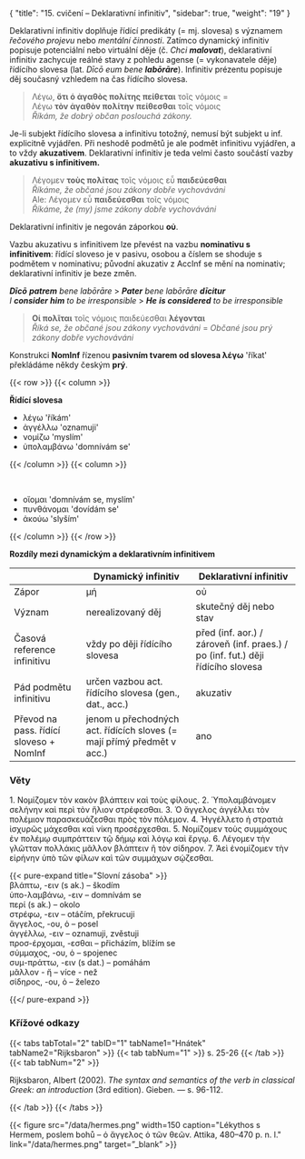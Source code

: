 {
"title": "15. cvičení – Deklarativní infinitiv",
    "sidebar": true,
    "weight": "19"
}

Deklarativní infinitiv doplňuje řídící predikáty (= mj. slovesa) s významem *řečového projevu* nebo *mentální činnosti*. Zatímco dynamický infinitiv popisuje potenciální nebo virtuální děje (č. *Chci __malovat__*), deklarativní infinitiv zachycuje reálné stavy z pohledu agense (= vykonavatele děje) řídícího slovesa (lat. *Dīcō eum bene __labōrāre__*). Infinitiv prézentu popisuje děj současný vzhledem na čas řídícího slovesa. 

> Λέγω, **ὅτι ὁ ἀγαθὸς πολίτης πείθεται** τοῖς νόμοις =  
> Λέγω **τὸν ἀγαθὸν πολίτην** **πείθεσθαι** τοῖς νόμοις  
> *Říkám, že dobrý občan poslouchá zákony.* 

Je-li subjekt řídícího slovesa a infinitivu totožný, nemusí být subjekt u inf. explicitně vyjádřen. Při neshodě podmětů je ale podmět infinitivu vyjádřen, a to vždy **akuzativem**. Deklarativní infinitiv je teda velmi často součástí vazby **akuzativu s infinitivem.** 

> Λέγομεν **τοὺς πολίτας** τοῖς νόμοις εὖ **παιδεύεσθαι**  
> *Říkáme, že občané jsou zákony dobře vychováváni*   
> Ale: Λέγομεν εὖ **παιδεύεσθαι** τοῖς νόμοις  
> *Říkáme, že (my) jsme zákony dobře vychováváni* 

Deklarativní infinitiv je negován záporkou **οὐ**. 

Vazbu akuzativu s infinitivem lze převést na vazbu **nominativu s infinitivem**: řídící sloveso je v pasivu, osobou a číslem se shoduje s podmětem v nominativu; původní akuzativ z AccInf se mění na nominativ; deklarativní infinitiv je beze změn. 

*__Dīcō__ **patrem** bene labōrāre* > *__Pater__ bene labōrāre __dīcitur__*  
*I __consider__ **him** to be irresponsible* > *__He__ **is considered** to be irresponsible* 

> **Οἱ πολῖται** τοῖς νόμοις παιδεύεσθαι **λέγονται**   
> *Říká se, že občané jsou zákony vychováváni* = 
> *Občané jsou prý zákony dobře vychováváni*

Konstrukci **NomInf** řízenou **pasivním tvarem od slovesa λέγω** 'říkat' překládáme někdy českým **prý**.

{{< row >}}
{{< column >}}

**Řídící slovesa**

- λέγω 'říkám'  
- ἀγγέλλω 'oznamuji'  
- νομίζω 'myslím'    
- ὑπολαμβάνω 'domnívám se' 

{{< /column >}} 
{{< column >}}

&nbsp;

- οἴομαι 'domnívám se, myslím'  
- πυνθάνομαι 'dovídám se'  
- ἀκούω 'slyším'

{{< /column >}} 
{{< /row >}}

**Rozdíly mezi dynamickým a deklarativním infinitivem**

|                                         | Dynamický infinitiv                                                    | Deklarativní infinitiv                                                          |
| --------------------------------------- | ---------------------------------------------------------------------- | ------------------------------------------------------------------------------- |
| Zápor                                   | μή                                                                     | οὐ                                                                              |
| Význam                                  | nerealizovaný děj                                                      | skutečný děj nebo stav                                                          |
| Časová reference infinitivu             | vždy po ději řídícího slovesa                                          | před (inf. aor.) / zároveň (inf. praes.) / po (inf. fut.) ději řídícího slovesa |
| Pád podmětu infinitivu                  | určen vazbou act. řídícího slovesa (gen., dat., acc.)                  | akuzativ                                                                        |
| Převod na pass. řídící sloveso + NomInf | jenom u přechodných act. řídících sloves (= mají přímý předmět v acc.) | ano                                                                             |

### Věty

1\. Νομίζομεν τὸν κακὸν βλάπτειν καὶ τοὺς φίλους. 2. Ὑπολαμβάνομεν σελήνην καὶ περὶ τὸν ἥλιον στρέφεσθαι. 3. Ὁ ἄγγελος ἀγγέλλει τὸν πολέμιον παρασκευάζεσθαι πρὸς τὸν πόλεμον. 4. Ἠγγέλλετο ἡ στρατιὰ ἰσχυρῶς μάχεσθαι καὶ νίκη προσέρχεσθαι. 5. Νομίζομεν τοὺς συμμάχους ἐν πολέμῳ συμπράττειν τῷ δήμῳ καὶ λόγῳ καὶ ἔργῳ. 6. Λέγομεν τὴν γλῶτταν πολλάκις μᾶλλον βλάπτειν ἢ τὸν σίδηρον. 7. Ἀεὶ ἐνομίζομεν τὴν εἰρήνην ὑπὸ τῶν φίλων καὶ τῶν συμμάχων σῴζεσθαι.

{{< pure-expand title="Slovní zásoba" >}}      
βλάπτω, -ειν (s ak.) –  škodím   
ὑπο-λαμβάνω, -ειν – domnívám se  
περί (s ak.) – okolο  
στρέφω, -ειν – otáčím, překrucuji  
ἄγγελος, -ου, ὁ – posel  
ἀγγέλλω, -ειν – oznamuji, zvěstuji  
προσ-έρχομαι, -εσθαι – přicházím, blížím se  
σύμμαχος, -ου, ὁ – spojenec  
συμ-πράττω, -ειν (s dat.) – pomáhám  
μᾶλλον - ἤ – více - než   
σίδηρος, -ου, ὁ – železo   

{{</ pure-expand >}}

### Křížové odkazy

{{< tabs tabTotal="2" tabID="1" tabName1="Hnátek" tabName2="Rijksbaron" >}}
{{< tab tabNum="1" >}}
s. 25-26
{{< /tab >}}
{{< tab tabNum="2" >}}

Rijksbaron, Albert (2002). *The syntax and semantics of the verb in classical Greek: an introduction* (3rd edition). Gieben. — s. 96-112.

{{< /tab >}}
{{< /tabs >}}

{{< figure src="/data/hermes.png" width=150 caption="Lékythos s Hermem, poslem bohů – ὁ ἄγγελος ὁ τῶν θεῶν. Attika, 480–470 p. n. l." link="/data/hermes.png" target=”_blank” >}}
